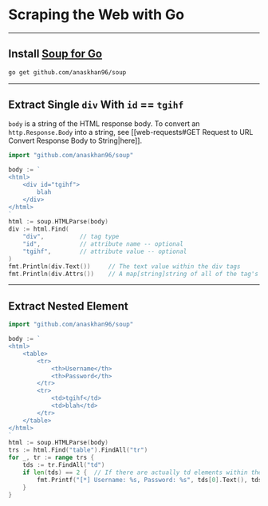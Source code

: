 # Scraping the Web with Go

---

## Install [Soup for Go](https://github.com/anaskhan96/soup)

```bash
go get github.com/anaskhan96/soup
```

---

## Extract Single `div` With `id` == `tgihf`

`body` is a string of the HTML response body. To convert an `http.Response.Body` into a string, see [[web-requests#GET Request to URL Convert Response Body to String|here]].

```go
import "github.com/anaskhan96/soup"

body := `
<html>
	<div id="tgihf">
		blah
	</div>
</html>
`
html := soup.HTMLParse(body)
div := html.Find(
	"div",			// tag type
	"id",			// attribute name -- optional
	"tgihf",		// attribute value -- optional
)
fmt.Println(div.Text())		// The text value within the div tags
fmt.Println(div.Attrs())	// A map[string]string of all of the tag's attribute values
```

---

## Extract Nested Element

```go
import "github.com/anaskhan96/soup"

body := `
<html>
	<table>
		<tr>
			<th>Username</th>
			<th>Password</th>
		</tr>
		<tr>
			<td>tgihf</td>
			<td>blah</td>
		</tr>
	</table>
</html>
`
html := soup.HTMLParse(body)
trs := html.Find("table").FindAll("tr")
for _, tr := range trs {
	tds := tr.FindAll("td")
	if len(tds) == 2 {	// If there are actually td elements within the tr:
		fmt.Printf("[*] Username: %s, Password: %s", tds[0].Text(), tds[1].Text())
	}
}
```